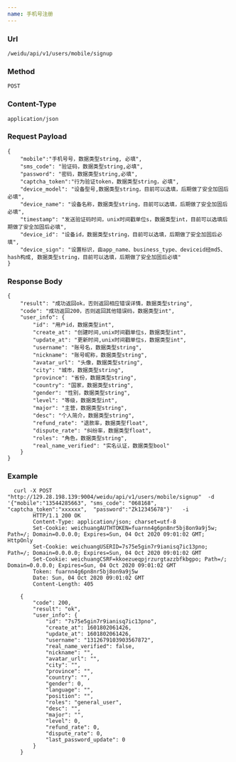 ```yaml
---
name: 手机号注册
---
```

    
### Url
    /weidu/api/v1/users/mobile/signup
    
### Method
    POST

### Content-Type
    application/json    

### Request Payload
    {
        "mobile":"手机号号，数据类型string, 必填",
        "sms_code": "验证码，数据类型string,必填",
        "password": "密码，数据类型string,必填",
        "captcha_token":"行为验证token，数据类型string，必填",
        "device_model": "设备型号,数据类型string，目前可以选填，后期做了安全加固后必填",
        "device_name": "设备名称，数据类型string，目前可以选填，后期做了安全加固后必填",
        "timestamp": "发送验证码时间，unix时间戳单位s，数据类型int，目前可以选填后期做了安全加固后必填",
        "device_id": "设备id，数据类型string，目前可以选填，后期做了安全加固后必填",
        "device_sign": "设置标识，由app_name、business_type、deviceid经md5、hash构成, 数据类型string，目前可以选填，后期做了安全加固后必填"
    }
    
### Response Body
    {
        "result": "成功返回ok，否则返回相应错误详情，数据类型string",
        "code": "成功返回200，否则返回其他错误码，数据类型int",
        "user_info": {
        	"id": "用户id，数据类型int",
        	"create_at": "创建时间,unix时间戳单位s，数据类型int",
        	"update_at": "更新时间,unix时间戳单位s，数据类型int",
        	"username": "账号名，数据类型string",
        	"nickname": "账号昵称，数据类型string",
        	"avatar_url": "头像，数据类型string",
        	"city": "城市，数据类型string",
        	"province": "省份，数据类型string",
        	"country": "国家，数据类型string",
        	"gender": "性别，数据类型string",
            "level": "等级，数据类型int",
            "major": "主营，数据类型string",
            "desc": "个人简介，数据类型string",
            "refund_rate": "退款率，数据类型float",
            "dispute_rate": "纠纷率，数据类型float",
        	"roles": "角色，数据类型string",
            "real_name_verified": "实名认证，数据类型bool"
        }
    }
    

### Example
      curl -X POST  "http://129.28.198.139:9004/weidu/api/v1/users/mobile/signup"  -d '{"mobile":"13544285663", "sms_code": "068168", "captcha_token":"xxxxxx",  "password":"Zk12345678"}'   -i
            HTTP/1.1 200 OK
            Content-Type: application/json; charset=utf-8
            Set-Cookie: weichuangAUTHTOKEN=fuarnn4g6pn8nr5bj8on9a9j5w; Path=/; Domain=0.0.0.0; Expires=Sun, 04 Oct 2020 09:01:02 GMT; HttpOnly
            Set-Cookie: weichuangUSERID=7s75e5gin7r9ianisq7ic13pno; Path=/; Domain=0.0.0.0; Expires=Sun, 04 Oct 2020 09:01:02 GMT
            Set-Cookie: weichuangCSRF=kkoezueqpjrzurgtazzbfkbgpo; Path=/; Domain=0.0.0.0; Expires=Sun, 04 Oct 2020 09:01:02 GMT
            Token: fuarnn4g6pn8nr5bj8on9a9j5w
            Date: Sun, 04 Oct 2020 09:01:02 GMT
            Content-Length: 405
        
        {
        	"code": 200,
        	"result": "ok",
        	"user_info": {
        		"id": "7s75e5gin7r9ianisq7ic13pno",
        		"create_at": 1601802061426,
        		"update_at": 1601802061426,
        		"username": "1312679103903567872",
        		"real_name_verified": false,
        		"nickname": "",
        		"avatar_url": "",
        		"city": "",
        		"province": "",
        		"country": "",
        		"gender": 0,
        		"language": "",
        		"position": "",
        		"roles": "general_user",
        		"desc": "",
        		"major": "",
        		"level": 0,
        		"refund_rate": 0,
        		"dispute_rate": 0,
        		"last_password_update": 0
        	}
        }



